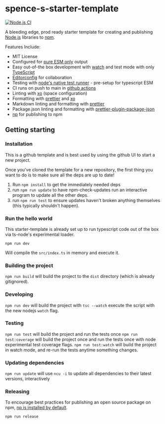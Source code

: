 # spence-s-starter-template

[![Node.js CI](https://github.com/spence-s/spence-s-starter-template/actions/workflows/node.js.yml/badge.svg?branch=main&event=push)](https://github.com/spence-s/spence-s-starter-template/actions/workflows/node.js.yml)

A bleeding edge, prod ready starter template for creating and publishing [Node.js](https://nodejs.org) libraries to [npm](https://www.npmjs.com/).

Features Include:

- MIT License
- Configured for [pure ESM only](https://gist.github.com/sindresorhus/a39789f98801d908bbc7ff3ecc99d99c) output
- Easy out-of-the box development with [watch](https://nodejs.org/api/cli.html#--watch) and test mode with only [TypeScript](https://www.typescriptlang.org/)
- [Editorconfig](https://editorconfig.org/) for collaboration
- Testing with [node's native test runner](https://nodejs.org/api/test.html) - pre-setup for typescript ESM
- CI runs on push to main in [github actions](https://github.com/features/actions)
- Linting with [xo](https://github.com/xojs/xo) (space configuration)
- Formatting with [prettier](https://prettier.io/) and [xo](https://github.com/xojs/xo)
- Markdown linting and formatting with [prettier](https://prettier.io/)
- Package.json linting and formatting with [prettier-plugin-package-json](https://www.npmjs.com/package/prettier-plugin-packagejson)
- [np](https://github.com/sindresorhus/np) for publishing to npm

## Getting starting

### Installation

This is a github template and is best used by using the github UI to start a new project.

Once you've cloned the template for a new repository, the first thing you want to do is to make sure all the deps are up to date!

1. Run `npm install` to get the immediately needed deps
2. run `npm run update` to have npm-check-updates run an interactive program to update all the other deps.
3. run `npm run test` to ensure updates haven't broken anything themselves (this typically shouldn't happen).

### Run the hello world

This starter-template is already set up to run typescript code out of the box via ts-node's experimental loader.

`npm run dev`

Will compile the `src/index.ts` in memory and execute it.

### Building the project

`npm run build` will build the project to the `dist` directory (which is already gitignored).

### Developing

`npm run dev` will build the project with `tsc --watch` execute the script with the new nodejs `watch` flag.

### Testing

`npm run test` will build the project and run the tests once
`npm run test:coverage` will build the project once and run the tests once with node experimental test coverage flags.
`npm run test:watch` will build the project in watch mode, and re-run the tests anytime something changes.

### Updating dependencies

`npm run update` will use `ncu -i` to update all dependencies to their latest versions, interactively

### Releasing

To encourage best practices for publishing an open source package on npm, [np is installed by default](https://github.com/sindresorhus/np).

`npm run release`
